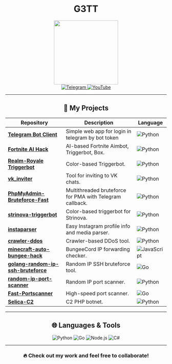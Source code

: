 <div align="center"><h1>G3TT</h1></div>
<div id="header" align="center">
  <img src="https://steamuserimages-a.akamaihd.net/ugc/1753564986744861551/3F00302BC4585B5340EB669B36F70A3014655471/?imw=268&imh=268&ima=fit&impolicy=Letterbox&imcolor=%23000000&letterbox=true" width="200"/>
</div>

<div id="badges" align="center">
  <a href="https://t.me/vovaputins">
    <img src="https://img.shields.io/badge/Telegram-2CA5E0?style=for-the-badge&logo=telegram&logoColor=white" alt="Telegram"/>
  </a>
  <a href="https://www.youtube.com/c/angelstogether">
    <img src="https://img.shields.io/badge/YouTube-red?style=for-the-badge&logo=youtube&logoColor=white" alt="YouTube"/>
  </a>
</div>

---

<div align="center"><h2>📂 My Projects</h2></div>

| Repository | Description | Language |
|------------|-------------|----------|
| [**Telegram Bot Client**](https://github.com/IllDieAnyway/telegram-bot-client) | Simple web app for login in telegram by bot token | ![Python](https://img.shields.io/badge/Python-blue?logo=python&logoColor=white) |
| [**Fortnite AI Hack**](https://github.com/IllDieAnyway/fortnite-ai-hack) | AI-based Fortnite Aimbot, Triggerbot, Box. | ![Python](https://img.shields.io/badge/Python-blue?logo=python&logoColor=white) |
| [**Realm-Royale Triggerbot**](https://github.com/IllDieAnyway/realm-royale-triggerbot) | Color-based Triggerbot. | ![Python](https://img.shields.io/badge/Python-blue?logo=python&logoColor=white) |
| [**vk_inviter**](https://github.com/IllDieAnyway/vk_inviter) | Tool for inviting to VK chats. | ![Python](https://img.shields.io/badge/Python-blue?logo=python&logoColor=white) |
| [**PhpMyAdmin-Bruteforce-Fast**](https://github.com/IllDieAnyway/PhpMyAdmin-Bruteforce-Fast) | Multithreaded bruteforce for PMA with Telegram callback. | ![Python](https://img.shields.io/badge/Python-blue?logo=python&logoColor=white) |
| [**strinova-triggerbot**](https://github.com/IllDieAnyway/strinova-triggerbot) | Color-based triggerbot for Strinova. | ![Python](https://img.shields.io/badge/Python-blue?logo=python&logoColor=white) |
| [**instaparser**](https://github.com/IllDieAnyway/instaparser) | Easy Instagram profile info and media parser. | ![Python](https://img.shields.io/badge/Python-blue?logo=python&logoColor=white) |
| [**crawler-ddos**](https://github.com/IllDieAnyway/crawler-ddos) | Crawler-based DDoS tool. | ![Python](https://img.shields.io/badge/Python-blue?logo=python&logoColor=white) |
| [**minecraft-auto-bungee-hack**](https://github.com/IllDieAnyway/minecraft-auto-bungee-hack) | BungeeCord IP forwarding checker. | ![JavaScript](https://img.shields.io/badge/JavaScript-yellow?logo=javascript&logoColor=white) |
| [**golang-random-ip-ssh-bruteforce**](https://github.com/IllDieAnyway/golang-random-ip-ssh-bruteforce) | Random IP SSH bruteforce tool. | ![Go](https://img.shields.io/badge/Go-teal?logo=go&logoColor=white) |
| [**random-ip-port-scanner**](https://github.com/IllDieAnyway/random-ip-port-scanner) | Random IP port scanner. | ![Python](https://img.shields.io/badge/Python-blue?logo=python&logoColor=white) |
| [**Fast-Portscanner**](https://github.com/IllDieAnyway/Fast-Portscanner) | High-speed port scanner. | ![Go](https://img.shields.io/badge/Go-teal?logo=go&logoColor=white) |
| [**Selica-C2**](https://github.com/IllDieAnyway/Selica-C2) | C2 PHP botnet. | ![Python](https://img.shields.io/badge/Python-blue?logo=python&logoColor=white) |

---

<div align="center"><h2>🌐 Languages & Tools</h2></div>

<div id="badges" align="center">
  <img src="https://img.shields.io/badge/Python-14354C?style=for-the-badge&logo=python&logoColor=white" alt="Python"/>
  <img src="https://img.shields.io/badge/Go-00ADD8?style=for-the-badge&logo=go&logoColor=white" alt="Go"/>
  <img src="https://img.shields.io/badge/Node.js-43853D?style=for-the-badge&logo=node.js&logoColor=white" alt="Node.js"/>
  <img src="https://img.shields.io/badge/C%23-239120?style=for-the-badge&logo=c-sharp&logoColor=white" alt="C#"/>
</div>

---

<div align="center">
  <h3>🔥 Check out my work and feel free to collaborate!</h3>
</div>

